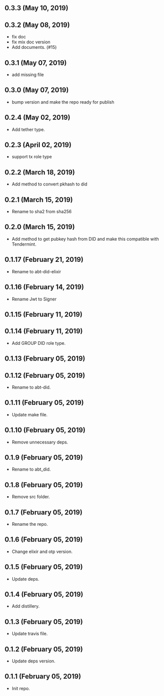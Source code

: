 ## 0.3.3 (May 10, 2019)


## 0.3.2 (May 08, 2019)
  - fix doc
  - fix mix doc version
  - Add documents. (#15)

## 0.3.1 (May 07, 2019)
  - add missing file

## 0.3.0 (May 07, 2019)
  - bump version and make the repo ready for publish

## 0.2.4 (May 02, 2019)
  - Add tether type.

## 0.2.3 (April 02, 2019)
  - support tx role type

## 0.2.2 (March 18, 2019)
  - Add method to convert pkhash to did

## 0.2.1 (March 15, 2019)
  - Rename to sha2 from sha256

## 0.2.0 (March 15, 2019)
  - Add method to get pubkey hash from DID and make this compatible with Tendermint.

## 0.1.17 (February 21, 2019)
  - Rename to abt-did-elixir

## 0.1.16 (February 14, 2019)
  - Rename Jwt to Signer

## 0.1.15 (February 11, 2019)


## 0.1.14 (February 11, 2019)
  - Add GROUP DID role type.

## 0.1.13 (February 05, 2019)

## 0.1.12 (February 05, 2019)
- Rename to abt-did.

## 0.1.11 (February 05, 2019)
- Update make file.

## 0.1.10 (February 05, 2019)
- Remove unnecessary deps.

## 0.1.9 (February 05, 2019)
- Rename to abt_did.

## 0.1.8 (February 05, 2019)
- Remove src folder.

## 0.1.7 (February 05, 2019)
- Rename the repo.

## 0.1.6 (February 05, 2019)
- Change elixir and otp version.

## 0.1.5 (February 05, 2019)
- Update deps.

## 0.1.4 (February 05, 2019)
- Add distillery.

## 0.1.3 (February 05, 2019)
- Update travis file.

## 0.1.2 (February 05, 2019)
- Update deps version.

## 0.1.1 (February 05, 2019)
- Init repo.
